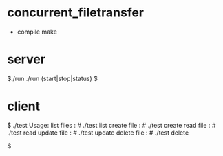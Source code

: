 concurrent_filetransfer
=======================

- compile
make

# server
$./run
./run (start|stop|status)
$

# client
$ ./test
Usage:
        list files   :  # ./test list
        create file  :  # ./test create <local-filename>
        read file    :  # ./test read <remote-filename>
        update file  :  # ./test update <remote-filename> <local-filename>
        delete file  :  # ./test delete <remote-filename>

$
